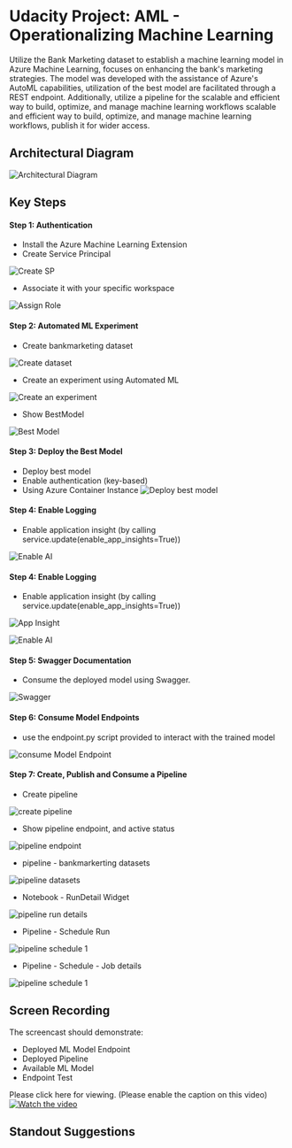 <!-- #region -->
# Udacity Project: AML - Operationalizing Machine Learning

Utilize the Bank Marketing dataset to establish a machine learning model in Azure Machine Learning, focuses on enhancing the bank's marketing strategies. The model was developed with the assistance of Azure's AutoML capabilities, utilization of the best model are facilitated through a REST endpoint. 
Additionally, utilize a pipeline for the scalable and efficient way to build, optimize, and manage machine learning workflows
scalable and efficient way to build, optimize, and manage machine learning workflows, publish it for wider access.

## Architectural Diagram

![Architectural Diagram](/images/ArchitectualDiagram.jpg)

## Key Steps
#### Step 1: Authentication
- Install the Azure Machine Learning Extension
- Create Service Principal

![Create SP](/images/Authentication_CreateSP.jpeg)

- Associate it with your specific workspace

![Assign Role](/images/Authentication_AssignRole.jpeg)

#### Step 2: Automated ML Experiment
- Create bankmarketing dataset

![Create dataset](/images/RegisteredDatasets.jpeg)

- Create an experiment using Automated ML

![Create an experiment](/images/ExperimentCompleted.jpeg)

- Show BestModel

![Best Model](/images/BestModel.jpeg)

#### Step 3: Deploy the Best Model

- Deploy best model 
- Enable authentication (key-based)
- Using Azure Container Instance
![Deploy best model](/images/BestModel_Endpoint.jpeg)

#### Step 4: Enable Logging
- Enable application insight (by calling service.update(enable_app_insights=True))

![Enable AI](/images/Logs_EnableAI.jpeg)

#### Step 4: Enable Logging
- Enable application insight (by calling service.update(enable_app_insights=True))

![App Insight](/images/Logs_AIEnabled.jpeg)

![Enable AI](/images/Logs_EnableAI.jpeg)

#### Step 5: Swagger Documentation
- Consume the deployed model using Swagger.

![Swagger](/images/swagger_localhost.jpeg)

#### Step 6: Consume Model Endpoints
- use the endpoint.py script provided to interact with the trained model

![consume Model Endpoint](/images/consumeModelEndpoint.jpeg)

#### Step 7: Create, Publish and Consume a Pipeline

- Create pipeline

![create pipeline](/images/pipeline_running.jpeg)

- Show pipeline endpoint, and active status

![pipeline endpoint](/images/pipeline_endpointactive.jpeg)

- pipeline - bankmarkerting datasets

![pipeline datasets](/images/pipeline_datasets.jpeg)

- Notebook - RunDetail Widget

![pipeline run details](/images/notebook_RunDetails.jpeg)

- Pipeline - Schedule Run

![pipeline schedule 1](/images/pipeline_schedule.jpeg)

- Pipeline - Schedule - Job details

![pipeline schedule 1](/images/pipeline_schedule2.jpeg)

## Screen Recording
The screencast should demonstrate:
- Deployed ML Model Endpoint
- Deployed Pipeline
- Available ML Model
- Endpoint Test

Please click here for viewing. (Please enable the caption on this video)
[![Watch the video](https://i9.ytimg.com/vi/THMG2i8j_Cs/mq2.jpg?sqp=CKzy_q8G-oaymwEmCMACELQB8quKqQMa8AEB-AHUBoAC4AOKAgwIABABGGUgZShlMA8%3D&rs=AOn4CLCfxO-Ok4Y33hM7lAKH9daghSLjug&retry=4)](https://youtu.be/THMG2i8j_Cs)

## Standout Suggestions
<!-- #endregion -->
